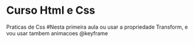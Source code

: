 # Curso Html e Css
 Praticas de Css
 #Nesta primeira aula ou usar a propriedade Transform, e vou usar tambem animacoes @keyframe
